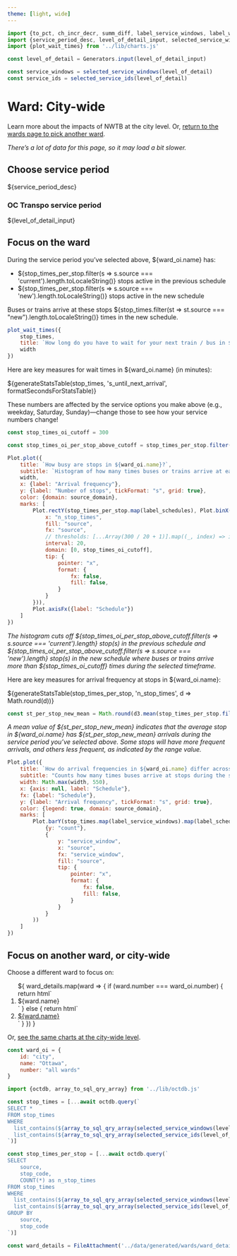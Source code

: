 ```yaml
---
theme: [light, wide]
---
```


```js
import {to_pct, ch_incr_decr, summ_diff, label_service_windows, label_wards, label_schedules, generateStatsTable, formatSecondsForStatsTable, source_domain} from '../lib/helpers.js'
import {service_period_desc, level_of_detail_input, selected_service_windows, selected_service_ids} from '../lib/controls.js'
import {plot_wait_times} from '../lib/charts.js'

const level_of_detail = Generators.input(level_of_detail_input)
```

```js
const service_windows = selected_service_windows(level_of_detail)
const service_ids = selected_service_ids(level_of_detail)
```

# Ward: City-wide

Learn more about the impacts of NWTB at the city level. Or, [return to the wards page to pick another ward](/wards).

_There’s a lot of data for this page, so it may load a bit slower._

## Choose service period

${service_period_desc}

<div class="grid grid-cols-2" style="grid-auto-rows: auto;">
	<div class="card">
		<h3>OC Transpo service period</h3>
		${level_of_detail_input}
	</div>
</div>

## Focus on the ward

During the service period you’ve selected above, ${ward_oi.name} has:
- ${stop_times_per_stop.filter(s => s.source === 'current').length.toLocaleString()} stops active in the previous schedule
- ${stop_times_per_stop.filter(s => s.source === 'new').length.toLocaleString()} stops active in the new schedule

Buses or trains arrive at these stops ${stop_times.filter(st => st.source === "new").length.toLocaleString()} times in the new schedule.

```js
plot_wait_times({
    stop_times,
    title: `How long do you have to wait for your next train / bus in ${ward_oi.name}?`,
    width
})
```

<div class="grid grid-cols-2">
    <div>

Here are key measures for wait times in ${ward_oi.name} (in minutes):

${generateStatsTable(stop_times, 's_until_next_arrival', formatSecondsForStatsTable)}

</div>
    <div class="tip" style="height: fit-content">These numbers are affected by the service options you make above (e.g., weekday, Saturday, Sunday)—change those to see how your service numbers change!</div>
</div>

```js
const stop_times_oi_cutoff = 300

const stop_times_oi_per_stop_above_cutoff = stop_times_per_stop.filter(s => s.n_stop_times > stop_times_oi_cutoff)
```

```js
Plot.plot({
    title: `How busy are stops in ${ward_oi.name}?`,
    subtitle: `Histogram of how many times buses or trains arrive at each stop, previous schedule vs. NWTB (cut off at ${stop_times_oi_cutoff}, see below)`,
    width,
    x: {label: "Arrival frequency"},
    y: {label: "Number of stops", tickFormat: "s", grid: true},
    color: {domain: source_domain},
    marks: [
        Plot.rectY(stop_times_per_stop.map(label_schedules), Plot.binX({y: "count"}, {
            x: "n_stop_times",
            fill: "source",
            fx: "source",
            // thresholds: [...Array(300 / 20 + 1)].map((_, index) => index * 20),
            interval: 20,
            domain: [0, stop_times_oi_cutoff],
            tip: {
                pointer: "x",
                format: {
                    fx: false,
                    fill: false,
                }
            }
        })),
        Plot.axisFx({label: "Schedule"})
    ]
})
```

_The histogram cuts off ${stop_times_oi_per_stop_above_cutoff.filter(s => s.source === 'current').length} stop(s) in the previous schedule and ${stop_times_oi_per_stop_above_cutoff.filter(s => s.source === 'new').length} stop(s) in the new schedule where buses or trains arrive more than ${stop_times_oi_cutoff} times during the selected timeframe._

Here are key measures for arrival frequency at stops in ${ward_oi.name}:

${generateStatsTable(stop_times_per_stop, 'n_stop_times', d => Math.round(d))}

```js
const st_per_stop_new_mean = Math.round(d3.mean(stop_times_per_stop.filter(st => st.source === 'new'), d => d.n_stop_times))
```

_A mean value of ${st_per_stop_new_mean} indicates that the average stop in ${ward_oi.name} has ${st_per_stop_new_mean} arrivals during the service period you’ve selected above. Some stops will have more frequent arrivals, and others less frequent, as indicated by the range value._

```js
Plot.plot({
    title: `How do arrival frequencies in ${ward_oi.name} differ across service windows?`,
    subtitle: "Counts how many times buses arrive at stops during the selected service windows, previous schedule vs. NWTB",
    width: Math.max(width, 550),
    x: {axis: null, label: "Schedule"},
    fx: {label: "Schedule"},
    y: {label: "Arrival frequency", tickFormat: "s", grid: true},
    color: {legend: true, domain: source_domain},
    marks: [
        Plot.barY(stop_times.map(label_service_windows).map(label_schedules), Plot.group(
            {y: "count"},
            {
                y: "service_window",
                x: "source",
                fx: "service_window",
                fill: "source",
                tip: {
                    pointer: "x",
                    format: {
                        fx: false,
                        fill: false,
                    }
                }
            }
        ))
    ]
})
```



## Focus on another ward, or city-wide

Choose a different ward to focus on:

<ol class="grid grid-cols-2">
${
    ward_details.map(ward => {
        if (ward.number === ward_oi.number) {
            return html`
                <li>${ward.name}</li>
            `
        } else {
            return html`
                <li><a href="/wards/${ward.number}">${ward.name}</a></li>
            `
        }
    })
}
</ol>

Or, [see the same charts at the city-wide level](/wards/city-wide).

<!-- Loading -->

```js
const ward_oi = {
    id: "city",
    name: "Ottawa",
    number: "all wards"
}
```

<!-- ### Database -->

```js
import {octdb, array_to_sql_qry_array} from '../lib/octdb.js'
```

```js
const stop_times = [...await octdb.query(`
SELECT *
FROM stop_times
WHERE
  list_contains(${array_to_sql_qry_array(selected_service_windows(level_of_detail))}, service_window) AND
  list_contains(${array_to_sql_qry_array(selected_service_ids(level_of_detail))}, service_id)
`)]

const stop_times_per_stop = [...await octdb.query(`
SELECT
    source,
    stop_code,
    COUNT(*) as n_stop_times
FROM stop_times
WHERE
  list_contains(${array_to_sql_qry_array(selected_service_windows(level_of_detail))}, service_window) AND
  list_contains(${array_to_sql_qry_array(selected_service_ids(level_of_detail))}, service_id)
GROUP BY
    source,
    stop_code
`)]
```

```js
const ward_details = FileAttachment('../data/generated/wards/ward_details.json').json()
```
